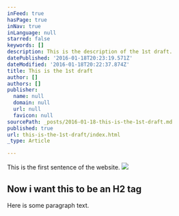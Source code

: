 ```yaml
---
inFeed: true
hasPage: true
inNav: true
inLanguage: null
starred: false
keywords: []
description: This is the description of the 1st draft.
datePublished: '2016-01-18T20:23:19.571Z'
dateModified: '2016-01-18T20:22:37.874Z'
title: This is the 1st draft
author: []
authors: []
publisher:
  name: null
  domain: null
  url: null
  favicon: null
sourcePath: _posts/2016-01-18-this-is-the-1st-draft.md
published: true
url: this-is-the-1st-draft/index.html
_type: Article

---
```

This is the first sentence of the website.
![](https://the-grid-user-content.s3-us-west-2.amazonaws.com/0b3b8290-6c9c-4c1f-8b26-c00184412ca2.jpg)

## Now i want this to be an H2 tag

Here is some paragraph text.